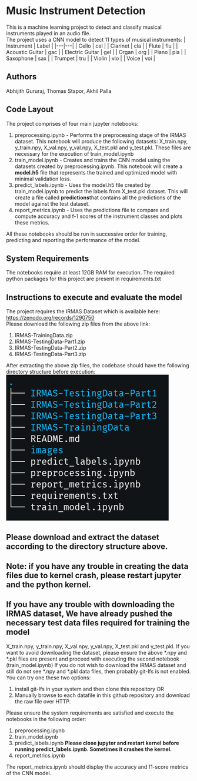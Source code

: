 # Music Instrument Detection
This is a machine learning project to detect and classify musical instruments played in an audio file.  
The project uses a CNN model to detect 11 types of musical instruments:
|  Instrument | Label  |
|---|---|
| Cello  |  cel |
| Clarinet  | cla  |
| Flute | flu |
| Acoustic Guitar | gac |
| Electric Guitar | gel |
| Organ | org |
| Piano | pia |
| Saxophone | sax |
| Trumpet | tru |
| Violin | vio |
| Voice | voi |

## Authors
Abhijith Gururaj, Thomas Stapor, Akhil Palla

## Code Layout
The project comprises of four main jupyter notebooks:
1. preprocessing.ipynb - Performs the preprocessing stage of the IRMAS dataset. This notebook will produce the following datasets: X_train.npy, y_train.npy, X_val.npy, y_val.npy, X_test.pkl and y_test.pkl. These files are necessary for the execution of train_model.ipynb
2. train_model.ipynb - Creates and trains the CNN model using the datasets created by preprocessing.ipynb. This notebook will create a **model.h5** file that represents the trained and optimized model with minimal validation loss.
3. predict_labels.ipynb - Uses the model.h5 file created by train_model.ipynb to predict the labels from X_test.pkl dataset. This will create a file called **predictions**that contains all the predictions of the model against the test dataset.
4. report_metrics.ipynb - Uses the predictions file to compare and compute accuracy and f-1 scores of the instrument classes and plots these metrics.

All these notebooks should be run in successive order for training, predicting and reporting the performance of the model.

## System Requirements
The notebooks require at least 12GB RAM for execution.
The required python packages for this project are present in requirements.txt

## Instructions to execute and evaluate the model
The project requires the IRMAS Dataset which is available here: https://zenodo.org/records/1290750  
Please download the following zip files from the above link:
1. IRMAS-TrainingData.zip
2. IRMAS-TestingData-Part1.zip
3. IRMAS-TestingData-Part2.zip
4. IRMAS-TestingData-Part3.zip

After extracting the above zip files, the codebase should have the following directory structure before execution:  
![Alt text](images/image.png)  

## Please download and extract the dataset according to the directory structure above.
## Note: if you have any trouble in creating the data files due to kernel crash, please restart jupyter and the python kernel.
## If you have any trouble with downloading the IRMAS dataset, We have already pushed the necessary test data files required for training the model
X_train.npy, y_train.npy, X_val.npy, y_val.npy, X_test.pkl and y_test.pkl.
If you want to avoid downloading the dataset, please ensure the above *.npy and *.pkl files are present and proceed with executing the second notebook (train_model.ipynb)
If you do not wish to download the IRMAS dataset and still do not see *.npy and *.pkl data files, then probably git-lfs is not enabled. You can try one these two options:
1. install git-lfs in your system and then clone this repository OR
2. Manually browse to each datafile in this github repository and download the raw file over HTTP.

Please ensure the system requirements are satisfied and execute the notebooks in the following order:
1. preprocessing.ipynb
2. train_model.ipynb
3. predict_labels.ipynb **Please close jupyter and restart kernel before running predict_labels.ipynb. Sometimes it crashes the kernel.**
4. report_metrics.ipynb

The report_metrics.ipynb should display the accuracy and f1-score metrics of the CNN model. 